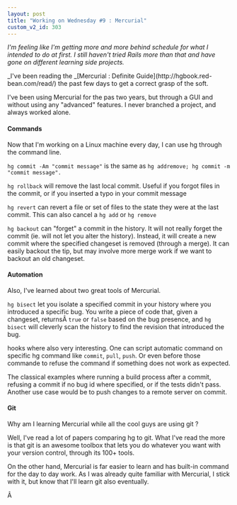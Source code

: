 ```yaml
---
layout: post
title: "Working on Wednesday #9 : Mercurial"
custom_v2_id: 303
---
```


_I'm feeling like I'm getting more and more behind schedule for what I
intended to do at first. I still haven't tried Rails more than that and have
gone on different learning side projects._

_I've been reading the _[Mercurial : Definite Guide](http://hgbook.red-
bean.com/read/) the past few days to get a correct grasp of the soft.

I've been using Mercurial for the pas two years, but through a GUI and without
using any "advanced" features. I never branched a project, and always worked
alone.

#### Commands

Now that I'm working on a Linux machine every day, I can use hg through the
command line.

`hg commit -Am "commit message"` is the same as `hg addremove; hg commit -m
"commit message".`

`hg rollback` will remove the last local commit. Useful if you forgot files in
the commit, or if you inserted a typo in your commit message

`hg revert` can revert a file or set of files to the state they were at the
last commit. This can also cancel a `hg add` or `hg remove`

`hg backout` can "forget" a commit in the history. It will not really forget
the commit (ie. will not let you alter the history). Instead, it will create a
new commit where the specified changeset is removed (through a merge). It can
easily backout the tip, but may involve more merge work if we want to backout
an old changeset.

#### Automation

Also, I've learned about two great tools of Mercurial.

`hg bisect` let you isolate a specified commit in your history where you
introduced a specific bug. You write a piece of code that, given a changeset,
returnsÂ `true` or `false` based on the bug presence, and `hg bisect` will
cleverly scan the history to find the revision that introduced the bug.

hooks where also very interesting. One can script automatic command on
specific hg command like `commit`, `pull`, `push`. Or even before those
commande to refuse the command if something does not work as expected.

The classical examples where running a build process after a commit, refusing
a commit if no bug id where specified, or if the tests didn't pass. Another
use case would be to push changes to a remote server on commit.

#### Git

Why am I learning Mercurial while all the cool guys are using git ?

Well, I've read a lot of papers comparing hg to git. What I've read the more
is that git is an awesome toolbox that lets you do whatever you want with your
version control, through its 100+ tools.

On the other hand, Mercurial is far easier to learn and has built-in command
for the day to day work. As I was already quite familiar with Mercurial, I
stick with it, but know that I'll learn git also eventually.

Â

